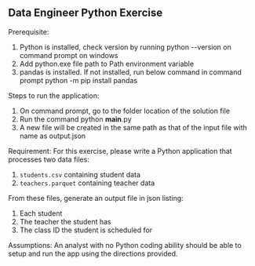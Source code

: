 ## Data Engineer Python Exercise  

Prerequisite:
1. Python is installed, check version by running python --version on command prompt on windows
2. Add python.exe file path to Path environment variable
3. pandas is installed. If not installed, run below command in command prompt
    python -m pip install pandas

Steps to run the application:
1. On command prompt, go to the folder location of the solution file
2. Run the command
     python __main__.py
3. A new file will be created in the same path as that of the input file with name as output.json

Requirement:
For this exercise, please write a Python application that processes 
two data files:

1. `students.csv` containing student data
2. `teachers.parquet` containing teacher data

From these files, generate an output file in json listing:

1. Each student
2. The teacher the student has
3. The class ID the student is scheduled for

Assumptions:
An analyst with no Python coding ability should be able to setup and run the 
app using the directions provided.


